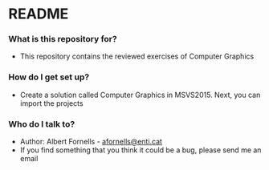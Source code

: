 # README #

### What is this repository for? ###
* This repository contains the reviewed exercises of Computer Graphics

### How do I get set up? ###
* Create a solution called Computer Graphics in MSVS2015. Next, you can import the projects

### Who do I talk to? ###

* Author: Albert Fornells - afornells@enti.cat
* If you find something that you think it could be a bug, please send me an email